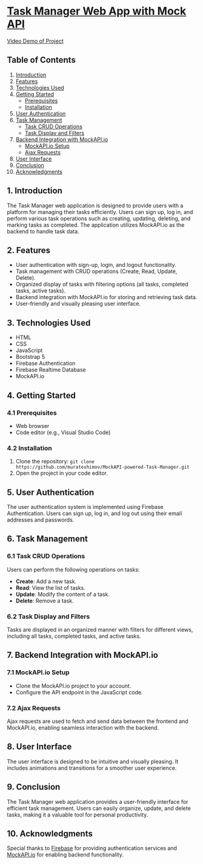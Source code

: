 # [Task Manager Web App with Mock API](https://murateshimov.github.io/MockAPI-powered-Task-Manager/index.html)


[Video Demo of Project](https://www.youtube.com/watch?v=rvvD8n76M7M)

## Table of Contents
1. [Introduction](#introduction)
2. [Features](#features)
3. [Technologies Used](#technologies-used)
4. [Getting Started](#getting-started)
   - [Prerequisites](#prerequisites)
   - [Installation](#installation)
5. [User Authentication](#user-authentication)
6. [Task Management](#task-management)
   - [Task CRUD Operations](#task-crud-operations)
   - [Task Display and Filters](#task-display-and-filters)
7. [Backend Integration with MockAPI.io](#backend-integration-with-mockapiio)
   - [MockAPI.io Setup](#mockapiio-setup)
   - [Ajax Requests](#ajax-requests)
8. [User Interface](#user-interface)
9. [Conclusion](#conclusion)
10. [Acknowledgments](#acknowledgments)

## 1. Introduction
The Task Manager web application is designed to provide users with a platform for managing their tasks efficiently. Users can sign up, log in, and perform various task operations such as creating, updating, deleting, and marking tasks as completed. The application utilizes MockAPI.io as the backend to handle task data.

## 2. Features
- User authentication with sign-up, login, and logout functionality.
- Task management with CRUD operations (Create, Read, Update, Delete).
- Organized display of tasks with filtering options (all tasks, completed tasks, active tasks).
- Backend integration with MockAPI.io for storing and retrieving task data.
- User-friendly and visually pleasing user interface.

## 3. Technologies Used
- HTML 
- CSS
- JavaScript
- Bootstrap 5
- Firebase Authentication
- Firebase Realtime Database
- MockAPI.io

## 4. Getting Started

### 4.1 Prerequisites
- Web browser
- Code editor (e.g., Visual Studio Code)

### 4.2 Installation
1. Clone the repository: `git clone https://github.com/murateshimov/MockAPI-powered-Task-Manager.git`
2. Open the project in your code editor.

## 5. User Authentication
The user authentication system is implemented using Firebase Authentication. Users can sign up, log in, and log out using their email addresses and passwords.

## 6. Task Management

### 6.1 Task CRUD Operations
Users can perform the following operations on tasks:
- **Create**: Add a new task.
- **Read**: View the list of tasks.
- **Update**: Modify the content of a task.
- **Delete**: Remove a task.

### 6.2 Task Display and Filters
Tasks are displayed in an organized manner with filters for different views, including all tasks, completed tasks, and active tasks.

## 7. Backend Integration with MockAPI.io

### 7.1 MockAPI.io Setup
- Clone the MockAPI.io project to your account.
- Configure the API endpoint in the JavaScript code.

### 7.2 Ajax Requests
Ajax requests are used to fetch and send data between the frontend and MockAPI.io, enabling seamless interaction with the backend.

## 8. User Interface
The user interface is designed to be intuitive and visually pleasing. It includes animations and transitions for a smoother user experience.

## 9. Conclusion
The Task Manager web application provides a user-friendly interface for efficient task management. Users can easily organize, update, and delete tasks, making it a valuable tool for personal productivity.

## 10. Acknowledgments
Special thanks to [Firebase](https://firebase.google.com/) for providing authentication services and [MockAPI.io](https://www.mockapi.io/) for enabling backend functionality.
